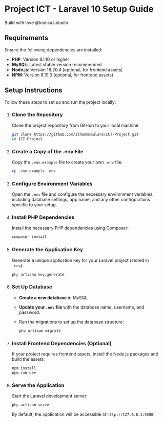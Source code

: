 # Project ICT - Laravel 10 Setup Guide
Build with love @kodikas.studio

## Requirements

Ensure the following dependencies are installed:

- **PHP**: Version 8.1.10 or higher
- **MySQL**: Latest stable version recommended
- **Node.js**: Version 18.20.4 (optional, for frontend assets)
- **NPM**: Version 8.19.3 (optional, for frontend assets)


## Setup Instructions

Follow these steps to set up and run the project locally:

1. ### Clone the Repository

   Clone the project repository from GitHub to your local machine:

   ```bash
   git clone https://github.com/ilhammmaulana/ICT-Project.git
   cd ICT-Project
   ```

2. ### Create a Copy of the .env File

   Copy the `.env.example` file to create your own `.env` file:

   ```bash
   cp .env.example .env
   ```

3. ### Configure Environment Variables

   Open the `.env` file and configure the necessary environment variables, including database settings, app name, and any other configurations specific to your setup.

4. ### Install PHP Dependencies

   Install the necessary PHP dependencies using Composer:

   ```bash
   composer install
   ```

5. ### Generate the Application Key

   Generate a unique application key for your Laravel project (stored in `.env`):

   ```bash
   php artisan key:generate
   ```

6. ### Set Up Database

   - **Create a new database** in MySQL.
   - **Update your `.env` file** with the database name, username, and password.
   - Run the migrations to set up the database structure:

     ```bash
     php artisan migrate
     ```

7. ### Install Frontend Dependencies (Optional)

   If your project requires frontend assets, install the Node.js packages and build the assets:

   ```bash
   npm install
   npm run dev
   ```

8. ### Serve the Application

   Start the Laravel development server:

   ```bash
   php artisan serve
   ```

   By default, the application will be accessible at `http://127.0.0.1:8000`.


